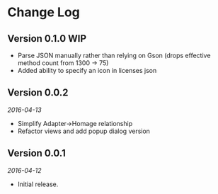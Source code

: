 Change Log
==========

## Version 0.1.0 WIP

 *  Parse JSON manually rather than relying on Gson (drops effective method count from 1300 -> 75)
 *  Added ability to specify an icon in licenses json

## Version 0.0.2

_2016-04-13_

 *  Simplify Adapter->Homage relationship
 *  Refactor views and add popup dialog version

## Version 0.0.1

_2016-04-12_

 *  Initial release.
